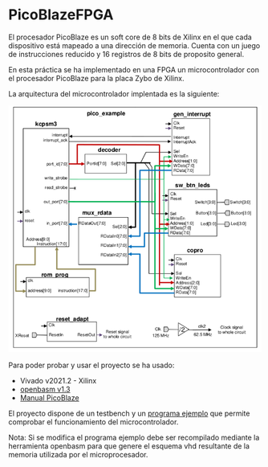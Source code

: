 # PicoBlazeFPGA

El procesador PicoBlaze es un soft core de 8 bits de Xilinx en el que cada 
dispositivo está mapeado a una dirección de memoria. Cuenta con un juego de
instrucciones reducido y 16 registros de 8 bits de proposito general.

En esta práctica se ha implementado en una FPGA un microcontrolador con el 
procesador PicoBlaze para la placa Zybo de Xilinx.

La arquitectura del microcontrolador implentada es la siguiente:

![arquitectura-micro](./assets/img/arquitectura-micro.png)

Para poder probar y usar el proyecto se ha usado:

- Vivado v2021.2 - Xilinx
- [openbasm v1.3](https://kevinpt.github.io/opbasm/)
- [Manual PicoBlaze](./assets/docs/KCPSM3_Manual.pdf)

El proyecto dispone de un testbench y un [programa ejemplo](./PicoBlazeFPGA/soft/Linux/rom_prog.psm)
que permite comprobar el funcionamiento del microcontrolador.

Nota: Si se modifica el programa ejemplo debe ser recompilado mediante
la herramienta openbasm para que genere el esquema vhd resultante de la memoria
utilizada por el microprocesador.
